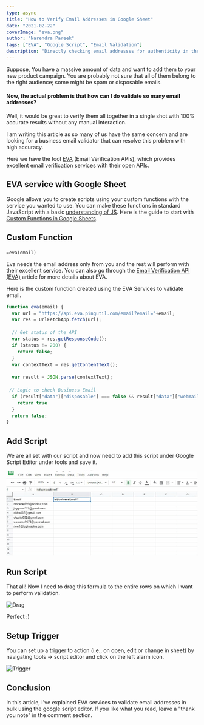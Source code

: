 ```yaml
---
type: async
title: "How to Verify Email Addresses in Google Sheet"
date: "2021-02-22"
coverImage: "eva.png"
author: "Narendra Pareek"
tags: ["EVA", "Google Script", "Email Validation"]
description: "Directly checking email addresses for authenticity in the Google spreadsheet using EVA has never been easier. In this article, you will learn how to validate email addresses using EVA services in Google Sheets."
---
```


Suppose, You have a massive amount of data and want to add them to your new product campaign. You are probably not sure that all of them belong to the right audience; some might be spam or disposable emails.

#### Now, the actual problem is that how can I do validate so many email addresses?

Well, it would be great to verify them all together in a single shot with 100% accurate results without any manual interaction.

I am writing this article as so many of us have the same concern and are looking for a business email validator that can resolve this problem with high accuracy.

Here we have the tool [EVA](https://eva.pingutil.com/) (Email Verification APIs), which provides excellent email verification services with their open APIs.

## EVA service with Google Sheet

Google allows you to create scripts using your custom functions with the service you wanted to use. You can make these functions in standard JavaScript with a basic [understanding of JS](https://developer.mozilla.org/en-US/docs/Learn/Getting_started_with_the_web/JavaScript_basics). Here is the guide to start with [Custom Functions in Google Sheets](https://developers.google.com/apps-script/guides/sheets/functions).

## Custom Function

`=eva(email)`

Eva needs the email address only from you and the rest will perform with their excellent service. You can also go through the [Email Verification API (EVA)](https://www.loginradius.com/blog/async/email-verification-api/) article for more details about EVA.

Here is the custom function created using the EVA Services to validate email.

```js
function eva(email) {
  var url = "https://api.eva.pingutil.com/email?email="+email;
  var res = UrlFetchApp.fetch(url);

  // Get status of the API
  var status = res.getResponseCode();
  if (status != 200) {
    return false;
  }
  var contextText = res.getContentText();
 
  var result = JSON.parse(contextText);
 
 // Logic to check Business Email
  if (result["data"]["disposable"] === false && result["data"]["webmail"] === false &&  result["data"]["spam"]  === false && result["data"]["deliverable"] === true) {
    return true
  }
  return false;
}
```


## Add Script
We are all set with our script and now need to add this script under Google Script Editor under tools and save it.

![Google Script](script-editor.gif)

## Run Script

That all! Now I need to drag this formula to the entire rows on which I want to perform validation.

![Drag](drag.gif)

Perfect :)

## Setup Trigger
You can set up a trigger to action (i.e., on open, edit or change in sheet) by navigating tools -> script editor and click on the left alarm icon.

![Trigger](trigger.gif)


## Conclusion
In this article, I've explained EVA services to validate email addresses in bulk using the google script editor. If you like what you read, leave a "thank you note" in the comment section.
